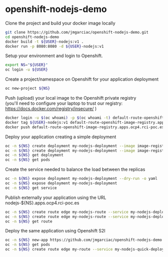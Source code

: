# openshift-nodejs-demo

Clone the project and build your docker image locally
```bash
git clone https://github.com/jmgarciac/openshift-nodejs-demo.git
cd openshift-nodejs-demo
docker build -t ${USER}-nodejs:v1 .
docker run -p 8080:8080 -d ${USER}-nodejs:v1
```

Setup your environment and login to Openshift.
``` bash
export NS="${USER}"
oc login -u ${USER}
```

Create a project/namespace on Openshift for your application deployment
``` bash
oc new-project ${NS}
```

Push (upload) your local image to the Openshift private registry  
(you'll need to configure your laptop to trust our registry: https://docs.docker.com/registry/insecure/  )
``` bash
docker login -u $(oc whoami) -p $(oc whoami -t) default-route-openshift-image-registry.apps.ocp4.rci-poc.es
docker tag ${USER}-nodejs:v1 default-route-openshift-image-registry.apps.ocp4.rci-poc.es/${NS}/my-nodejs:v1
docker push default-route-openshift-image-registry.apps.ocp4.rci-poc.es/${NS}/my-nodejs:v1
```

Deploy your application creating a simple deployment
``` bash
oc -n ${NS} create deployment my-nodejs-deployment --image image-registry.openshift-image-registry.svc:5000/${NS}/my-nodejs:v1 --port 8080 --replicas 2 --dry-run=client -o yaml
oc -n ${NS} create deployment my-nodejs-deployment --image image-registry.openshift-image-registry.svc:5000/${NS}/my-nodejs:v1 --port 8080 --replicas 2
oc -n ${NS} get deployment
oc -n ${NS} get pods
```

Create the service needed to balance the load between the replicas
``` bash
oc -n ${NS} expose deployment my-nodejs-deployment --dry-run -o yaml
oc -n ${NS} expose deployment my-nodejs-deployment
oc -n ${NS} get service
``` 

Publish externally your application using the URL nodejs-${NS}.apps.ocp4.rci-poc.es
``` bash
oc -n ${NS} create route edge my-nodejs-route --service my-nodejs-deployment --hostname nodejs-${NS}.apps.ocp4.rci-poc.es --dry-run=client -o yaml
oc -n ${NS} create route edge my-nodejs-route --service my-nodejs-deployment --hostname nodejs-${NS}.apps.ocp4.rci-poc.es
oc -n ${NS} get route
```

Deploy the same application using Openshift S2I
``` bash
oc -n ${NS} new-app https://github.com/jmgarciac/openshift-nodejs-demo.git --context-dir=app --name my-nodejs-quick-deployment
oc -n ${NS} get pods
oc -n ${NS} create route edge my-route --service my-nodejs-quick-deployment
```

